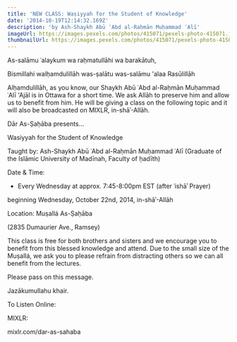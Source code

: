 ```yaml
---
title: 'NEW CLASS: Waṣiyyah for the Student of Knowledge'
date: '2014-10-19T12:14:32.169Z'
description: 'by Ash-Shaykh Abū ʿAbd al-Raḥmān Muḥammad ʿAlī'
imageUrl: https://images.pexels.com/photos/415071/pexels-photo-415071.jpeg
thumbnailUrl: https://images.pexels.com/photos/415071/pexels-photo-415071.jpeg?auto=compress&cs=tinysrgb&dpr=2&h=750&w=1260
---
```


As-salāmu ʿalaykum wa raḥmatullāhi wa barakātuh,

Bismillahi walḥamdulillāh was-ṣalātu was-salāmu 'alaa Rasūlillāh

Alḥamdulillāh, as you know, our Shaykh Abū ʿAbd al-Raḥmān Muḥammad ʿAlī 'Ajāl is in Ottawa for a short time. We ask Allāh to preserve him and allow us to benefit from him. He will be giving a class on the following topic and it will also be broadcasted on MIXLR, in-shāʾ-Allāh.

Dār As-Ṣaḥāba presents...

Wasiyyah for the Student of Knowledge

Taught by:
Ash-Shaykh Abū ʿAbd al-Raḥmān Muḥammad ʿAlī
(Graduate of the Islāmic University of Madīnah, Faculty of ḥadīth)

Date & Time:

- Every Wednesday at approx. 7:45-8:00pm EST (after ʿishāʾ Prayer)

beginning Wednesday, October 22nd, 2014, in-shāʾ-Allāh

Location:
Muṣallá As-Ṣaḥāba

(2835 Dumaurier Ave., Ramsey)

This class is free for both brothers and sisters and we encourage you to benefit from this blessed knowledge and attend. Due to the small size of the Muṣallá, we ask you to please refrain from distracting others so we can all benefit from the lectures.

Please pass on this message.

Jazākumullahu khair.

To Listen Online:

MIXLR:

mixlr.com/dar-as-sahaba
